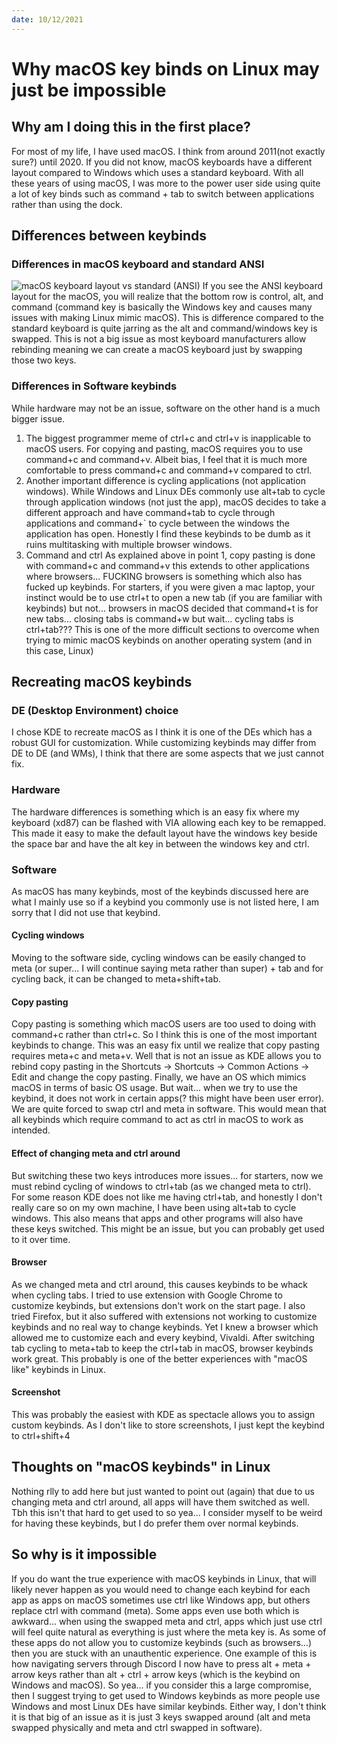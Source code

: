 ```yaml
---
date: 10/12/2021
---
```

# Why macOS key binds on Linux may just be impossible
## Why am I doing this in the first place?
For most of my life, I have used macOS. I think from around 2011(not exactly sure?) until 2020. If you did not know, macOS keyboards have a different layout compared to Windows which uses a standard keyboard. With all these years of using macOS, I was more to the power user side using quite a lot of key binds such as command + tab to switch between applications rather than using the dock. 

## Differences between keybinds
### Differences in macOS keyboard and standard ANSI
![macOS keyboard layout vs standard (ANSI)]()
If you see the ANSI keyboard layout for the macOS, you will realize that the bottom row is control, alt, and command (command key is basically the Windows key and causes many issues with making Linux mimic macOS). This is difference compared to the standard keyboard is quite jarring as the alt and command/windows key is swapped. This is not a big issue as most keyboard manufacturers allow rebinding meaning we can create a macOS keyboard just by swapping those two keys.

### Differences in Software keybinds
While hardware may not be an issue, software on the other hand is a much bigger issue. 
1. The biggest programmer meme of ctrl+c and ctrl+v is inapplicable to macOS users. For copying and pasting, macOS requires you to use command+c and command+v. Albeit bias, I feel that it is much more comfortable to press command+c and command+v compared to ctrl. 
2. Another important difference is cycling applications (not application windows). While Windows and Linux DEs commonly use alt+tab to cycle through application windows (not just the app), macOS decides to take a different approach and have command+tab to cycle through applications and command+` to cycle between the windows the application has open. Honestly I find these keybinds to be dumb as it ruins multitasking with multiple browser windows.
3. Command and ctrl As explained above in point 1, copy pasting is done with command+c and command+v this extends to other applications where browsers... FUCKING browsers is something which also has fucked up keybinds. For starters, if you were given a mac laptop, your instinct would be to use ctrl+t to open a new tab (if you are familiar with keybinds) but not... browsers in macOS decided that command+t is for new tabs... closing tabs is command+w but wait... cycling tabs is ctrl+tab??? This is one of the more difficult sections to overcome when trying to mimic macOS keybinds on another operating system (and in this case, Linux)

## Recreating macOS keybinds
### DE (Desktop Environment) choice
I chose KDE to recreate macOS as I think it is one of the DEs which has a robust GUI for customization. While customizing keybinds may differ from DE to DE (and WMs), I think that there are some aspects that we just cannot fix. 

### Hardware
The hardware differences is something which is an easy fix where my keyboard (xd87) can be flashed with VIA allowing each key to be remapped. This made it easy to make the default layout have the windows key beside the space bar and have the alt key in between the windows key and ctrl. 

### Software
As macOS has many keybinds, most of the keybinds discussed here are what I mainly use so if a keybind you commonly use is not listed here, I am sorry that I did not use that keybind.

#### Cycling windows
Moving to the software side, cycling windows can be easily changed to meta (or super... I will continue saying meta rather than super) + tab and for cycling back, it can be changed to meta+shift+tab. 

#### Copy pasting
Copy pasting is something which macOS users are too used to doing with command+c rather than ctrl+c. So I think this is one of the most important keybinds to change. This was an easy fix until we realize that copy pasting requires meta+c and meta+v. Well that is not an issue as KDE allows you to rebind copy pasting in the Shortcuts → Shortcuts → Common Actions → Edit and change the copy pasting. Finally, we have an OS which mimics macOS in terms of basic OS usage. But wait... when we try to use the keybind, it does not work in certain apps(? this might have been user error). We are quite forced to swap ctrl and meta in software. This would mean that all keybinds which require command to act as ctrl in macOS to work as intended. 

#### Effect of changing meta and ctrl around
But switching these two keys introduces more issues... for starters, now we must rebind cycling of windows to ctrl+tab (as we changed meta to ctrl). For some reason KDE does not like me having ctrl+tab, and honestly I don't really care so on my own machine, I have been using alt+tab to cycle windows. This also means that apps and other programs will also have these keys switched. This might be an issue, but you can probably get used to it over time.

#### Browser
As we changed meta and ctrl around, this causes keybinds to be whack when cycling tabs. I tried to use extension with Google Chrome to customize keybinds, but extensions don't work on the start page. I also tried Firefox, but it also suffered with extensions not working to customize keybinds and no real way to change keybinds. Yet I knew a browser which allowed me to customize each and every keybind, Vivaldi. After switching tab cycling to meta+tab to keep the ctrl+tab in macOS, browser keybinds work great. This probably is one of the better experiences with "macOS like" keybinds in Linux. 

#### Screenshot
This was probably the easiest with KDE as spectacle allows you to assign custom keybinds. As I don't like to store screenshots, I just kept the keybind to ctrl+shift+4 

## Thoughts on "macOS keybinds" in Linux
Nothing rlly to add here but just wanted to point out (again) that due to us changing meta and ctrl around, all apps will have them switched as well. Tbh this isn't that hard to get used to so yea... I consider myself to be weird for having these keybinds, but I do prefer them over normal keybinds.

## So why is it impossible
If you do want the true experience with macOS keybinds in Linux, that will likely never happen as you would need to change each keybind for each app as apps on macOS sometimes use ctrl like Windows app, but others replace ctrl with command (meta). Some apps even use both which is awkward... when using the swapped meta and ctrl, apps which just use ctrl will feel quite natural as everything is just where the meta key is. As some of these apps do not allow you to customize keybinds (such as browsers...) then you are stuck with an unauthentic experience. One example of this is how navigating servers through Discord I now have to press alt + meta + arrow keys rather than alt + ctrl + arrow keys (which is the keybind on Windows and macOS). So yea... if you consider this a large compromise, then I suggest trying to get used to Windows keybinds as more people use Windows and most Linux DEs have similar keybinds. Either way, I don't think it is that big of an issue as it is just 3 keys swapped around (alt and meta swapped physically and meta and ctrl swapped in software).